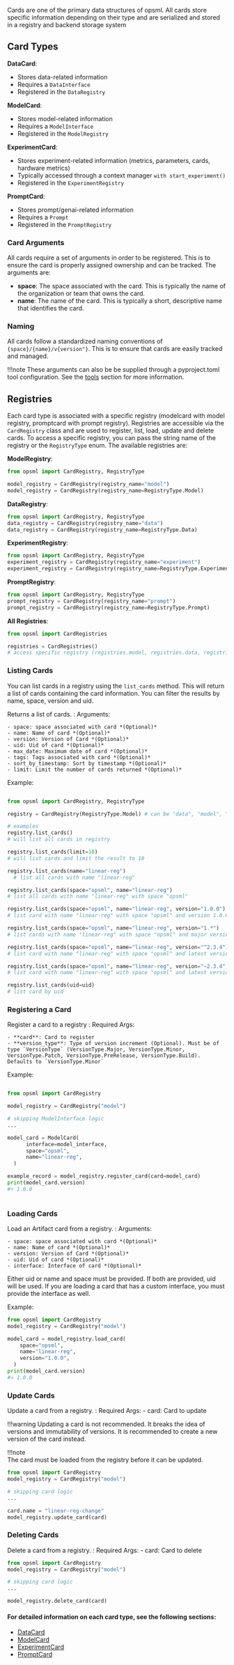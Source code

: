 Cards are one of the primary data structures of opsml. All cards store specific information depending on their type and are serialized and stored in a registry and backend storage system

## Card Types

<span class="text-secondary">**DataCard**</span>: 

  - Stores data-related information
  - Requires a `DataInterface` 
  - Registered in the `DataRegistry`
  
<span class="text-secondary">**ModelCard**</span>:  

  - Stores model-related information
  - Requires a `ModelInterface` 
  - Registered in the `ModelRegistry`


<span class="text-secondary">**ExperimentCard**</span>: 

  - Stores experiment-related information (metrics, parameters, cards, hardware metrics)
  - Typically accessed through a context manager `with start_experiment()`
  - Registered in the `ExperimentRegistry`
  
<span class="text-secondary">**PromptCard**</span>: 

  - Stores prompt/genai-related information
  - Requires a `Prompt` 
  - Registered in the `PromptRegistry`

### Card Arguments

All cards require a set of arguments in order to be registered. This is to ensure the card is properly assigned ownership and can be tracked. The arguments are:

- **space**: The space associated with the card. This is typically the name of the organization or team that owns the card.
- **name**: The name of the card. This is typically a short, descriptive name that identifies the card.
  
### Naming

All cards follow a standardized naming conventions of `{space}/{name}/v{version"}`. This is to ensure that cards are easily tracked and managed.

!!!note
    These arguments can also be be supplied through a pyproject.toml tool configuration. See the [tools](../tools.md) section for more information.

## Registries

Each card type is associated with a specific registry (modelcard with model registry, promptcard with prompt registry). Registries are accessible via the `CardRegistry` class and are used to register, list, load, update and delete cards. To access a specific registry, you can pass the string name of the registry or the `RegistryType` enum. The available registries are:

**ModelRegistry**:

```python
from opsml import CardRegistry, RegistryType

model_registry = CardRegistry(registry_name="model")
model_registry = CardRegistry(registry_name=RegistryType.Model)
```

**DataRegistry**:

```python
from opsml import CardRegistry, RegistryType
data_registry = CardRegistry(registry_name="data")
data_registry = CardRegistry(registry_name=RegistryType.Data)
```

**ExperimentRegistry**:

```python
from opsml import CardRegistry, RegistryType
experiment_registry = CardRegistry(registry_name="experiment")
experiment_registry = CardRegistry(registry_name=RegistryType.Experiment)
```

**PromptRegistry**:

```python
from opsml import CardRegistry, RegistryType
prompt_registry = CardRegistry(registry_name="prompt")
prompt_registry = CardRegistry(registry_name=RegistryType.Prompt)
```

**All Registries**:

```python
from opsml import CardRegistries

registries = CardRegistries()
# access specific registry (registries.model, registries.data, registries.experiment, registries.prompt)
```

### Listing Cards

You can list cards in a registry using the `list_cards` method. This will return a list of cards containing the card information. You can filter the results by name, space, version and uid. 


Returns a list of cards. 
: Arguments:
  
    - space: space associated with card *(Optional)*
    - name: Name of card *(Optional)*
    - version: Version of Card *(Optional)*
    - uid: Uid of card *(Optional)*
    - max_date: Maximum date of card *(Optional)*
    - tags: Tags associated with card *(Optional)*
    - sort_by_timestamp: Sort by timestamp *(Optional)*
    - limit: Limit the number of cards returned *(Optional)*

  Example:

  ```python

  from opsml import CardRegistry, RegistryType

  registry = CardRegistry(RegistryType.Model) # can be "data", "model", "run", "pipeline

  # examples
  registry.list_cards() 
  # will list all cards in registry

  registry.list_cards(limit=10) 
  # will list cards and limit the result to 10
  
  registry.list_cards(name="linear-reg")
    # list all cards with name "linear-reg"
  
  registry.list_cards(space="opsml", name="linear-reg") 
  # list all cards with name "linear-reg" with space "opsml"
  
  registry.list_cards(space="opsml", name="linear-reg", version="1.0.0") 
  # list card with name "linear-reg" with space "opsml" and version 1.0.0

  registry.list_cards(space="opsml", name="linear-reg", version="1.*") 
  # list cards with name "linear-reg" with space "opsml" and major version of "1"

  registry.list_cards(space="opsml", name="linear-reg", version="^2.3.4") 
  # list card with name "linear-reg" with space "opsml" and latest version < 3.0.0

  registry.list_cards(space="opsml", name="linear-reg", version="~2.3.4") 
  # list card with name "linear-reg" with space "opsml" and latest version < 2.4.0

  registry.list_cards(uid=uid)
  # list card by uid
  ```

### Registering a Card
Register a card to a registry 
: Required Args:
  
    - **card**: Card to register
    - **version_type**: Type of version increment (Optional). Must be of type `VersionType` (VersionType.Major, VersionType.Minor, VersionType.Patch, VersionType.PreRelease, VersionType.Build). Defaults to `VersionType.Minor`



Example:

```python

from opsml import CardRegistry

model_registry = CardRegistry("model")

# skipping ModelInterface logic
...

model_card = ModelCard(
      interface=model_interface,
      space="opsml",
      name="linear-reg",
  )

example_record = model_registry.register_card(card=model_card)
print(model_card.version)
#> 1.0.0
  
```

### Loading Cards
Load an Artifact card from a registry. 
: Arguments:

    - space: space associated with card *(Optional)*
    - name: Name of card *(Optional)*
    - version: Version of Card *(Optional)*
    - uid: Uid of card *(Optional)*
    - interface: Interface of card *(Optional)*
  
  Either uid or name and space must be provided. If both are provided, uid will be used.
  If you are loading a card that has a custom interface, you must provide the interface as well.

Example:

```python
from opsml import CardRegistry
model_registry = CardRegistry("model")

model_card = model_registry.load_card(
    space="opsml",
    name="linear-reg",
    version="1.0.0",
  )
print(model_card.version)
#> 1.0.0
```

### Update Cards
Update a card from a registry. 
: Required Args:
    - card: Card to update
  
!!!warning
    Updating a card is not recommended. It breaks the idea of versions and immutability of versions. It is recommended to create a new version of the card instead.

!!!note  
    The card must be loaded from the registry before it can be updated.

```python
from opsml import CardRegistry
model_registry = CardRegistry("model")

# skipping card logic
...

card.name = "linear-reg-change"
model_registry.update_card(card)
```


### Deleting Cards
Delete a card from a registry.
: Required Args:
    - card: Card to delete

```python
from opsml import CardRegistry
model_registry = CardRegistry("model")

# skipping card logic
...

model_registry.delete_card(card)
```

#### For detailed information on each card type, see the following sections:
- [DataCard](./datacard.md)
- [ModelCard](./modelcard.md)
- [ExperimentCard](./experimentcard.md)
- [PromptCard](./promptcard.md)

